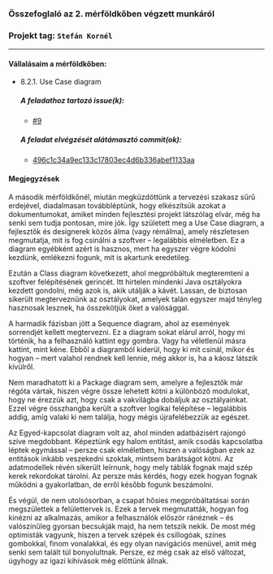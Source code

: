 ### Összefoglaló az 2. mérföldkőben végzett munkáról

### Projekt tag: `Stefán Kornél`

___

#### Vállalásaim a mérföldkőben: 

 - 8.2.1. Use Case diagram

    ##### A feladathoz tartozó issue(k):

     - [#9](https://git-okt.sed.inf.szte.hu/2024_ib153l-13_d/2024_ib153l-13_d/-/issues/9)

    ##### A feladat elvégzését alátámasztó commit(ok):

     - [496c1c34a9ec133c17803ec4d6b336abef1133aa](https://git-okt.sed.inf.szte.hu/2024_ib153l-13_d/2024_ib153l-13_d/-/commit/496c1c34a9ec133c17803ec4d6b336abef1133aa)
     
#### Megjegyzések

A második mérföldkőnél, miután megküzdöttünk a tervezési szakasz sűrű erdejével, diadalmasan továbbléptünk, hogy elkészítsük azokat a dokumentumokat, amiket minden fejlesztési projekt látszólag elvár, még ha senki sem tudja pontosan, mire jók. Így született meg a Use Case diagram, a fejlesztők és designerek közös álma (vagy rémálma), amely részletesen megmutatja, mit is fog csinálni a szoftver – legalábbis elméletben. Ez a diagram egyébként azért is hasznos, mert ha egyszer végre kódolni kezdünk, emlékezni fogunk, mit is akartunk eredetileg.

Ezután a Class diagram következett, ahol megpróbáltuk megteremteni a szoftver felépítésének gerincét. Itt hirtelen mindenki Java osztályokra kezdett gondolni, még azok is, akik utálják a kávét. Lassan, de biztosan sikerült megterveznünk az osztályokat, amelyek talán egyszer majd tényleg hasznosak lesznek, ha összekötjük őket a valósággal.

A harmadik fázisban jött a Sequence diagram, ahol az események sorrendjét kellett megtervezni. Ez a diagram sokat elárul arról, hogy mi történik, ha a felhasználó kattint egy gombra. Vagy ha véletlenül másra kattint, mint kéne. Ebből a diagramból kiderül, hogy ki mit csinál, mikor és hogyan – mert valahol rendnek kell lennie, még akkor is, ha a káosz látszik kívülről.

Nem maradhatott ki a Package diagram sem, amelyre a fejlesztők már régóta vártak, hiszen végre össze lehetett kötni a különböző modulokat, hogy ne érezzük azt, hogy csak a vakvilágba dobáljuk az osztályainkat. Ezzel végre összhangba került a szoftver logikai felépítése – legalábbis addig, amíg valaki ki nem találja, hogy mégis újrafelébezzük az egészet.

Az Egyed-kapcsolat diagram volt az, ahol minden adatbázisért rajongó szíve megdobbant. Képeztünk egy halom entitást, amik csodás kapcsolatba léptek egymással – persze csak elméletben, hiszen a valóságban ezek az entitások inkább veszekedni szoktak, mintsem barátságot kötni. Az adatmodellek révén sikerült leírnunk, hogy mely táblák fognak majd szép kerek rekordokat tárolni. Az persze más kérdés, hogy ezek hogyan fognak működni a gyakorlatban, de erről később fogunk beszámolni.

És végül, de nem utolsósorban, a csapat hősies megpróbáltatásai során megszülettek a felülettervek is. Ezek a tervek megmutatták, hogyan fog kinézni az alkalmazás, amikor a felhasználók először ránéznek – és valószínűleg gyorsan becsukják majd, ha nem tetszik nekik. De most még optimisták vagyunk, hiszen a tervek szépek és csillogóak, színes gombokkal, finom vonalakkal, és egy olyan navigációs menüvel, amit még senki sem talált túl bonyolultnak. Persze, ez még csak az első változat, úgyhogy az igazi kihívások még előttünk állnak.